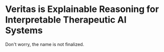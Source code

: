 # Veritas is Explainable Reasoning for Interpretable Therapeutic AI Systems

Don't worry, the name is not finalized.
